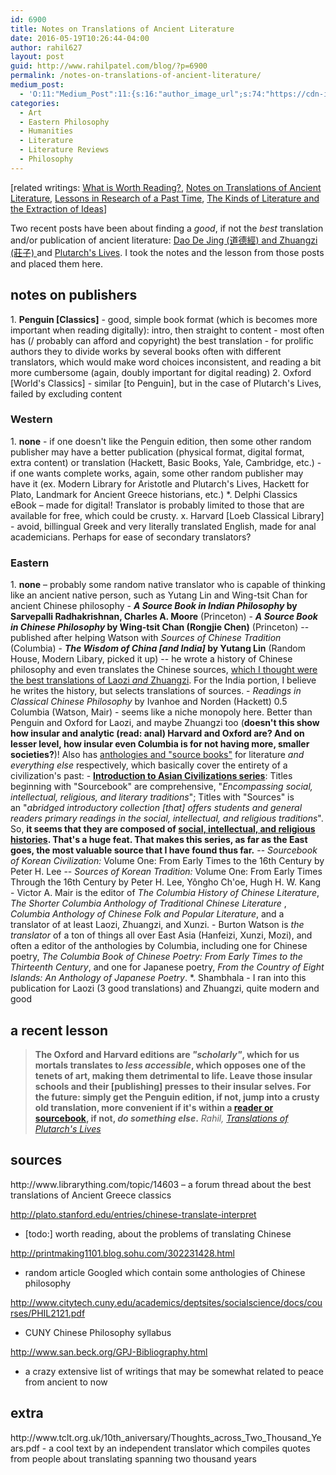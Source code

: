 ```yaml
---
id: 6900
title: Notes on Translations of Ancient Literature
date: 2016-05-19T10:26:44-04:00
author: rahil627
layout: post
guid: http://www.rahilpatel.com/blog/?p=6900
permalink: /notes-on-translations-of-ancient-literature/
medium_post:
  - 'O:11:"Medium_Post":11:{s:16:"author_image_url";s:74:"https://cdn-images-1.medium.com/fit/c/200/200/1*dmbNkD5D-u45r44go_cf0g.png";s:10:"author_url";s:28:"https://medium.com/@rahil627";s:11:"byline_name";N;s:12:"byline_email";N;s:10:"cross_link";s:2:"no";s:2:"id";s:12:"e6ddcbd5ec33";s:21:"follower_notification";s:3:"yes";s:7:"license";s:19:"all-rights-reserved";s:14:"publication_id";s:2:"-1";s:6:"status";s:6:"public";s:3:"url";s:63:"https://medium.com/@rahil627/notes-on-translations-e6ddcbd5ec33";}'
categories:
  - Art
  - Eastern Philosophy
  - Humanities
  - Literature
  - Literature Reviews
  - Philosophy
---
```

[related writings: <a href="http://www.rahilpatel.com/blog/what-is-worth-reading">What is Worth Reading?</a>, <a href="http://www.rahilpatel.com/blog/notes-on-translations-of-ancient-literature">Notes on Translations of Ancient Literature</a>, <a href="http://www.rahilpatel.com/blog/lessons-in-research-of-a-past-time">Lessons in Research of a Past Time</a>, <a href="http://www.rahilpatel.com/blog/the-kinds-of-literature-and-the-extraction-of-ideas">The Kinds of Literature and the Extraction of Ideas</a>]

Two recent posts have been about finding a <em>good</em>, if not the <em>best</em> translation and/or publication of ancient literature: <a href="http://www.rahilpatel.com/blog/laozi-and-zhuangzi-translation-hell">Dao De Jing (道德經) and Zhuangzi (莊子) </a>and <a href="http://www.rahilpatel.com/blog/parallel-lives-translations">Plutarch's Lives</a>. I took the notes and the lesson from those posts and placed them here.

<h2>notes on publishers</h2>
1. <strong>Penguin [Classics]</strong>
- good, simple book format (which is becomes more important when reading digitally): intro, then straight to content
- most often has (/ probably can afford and copyright) the best translation
- for prolific authors they to divide works by several books often with different translators, which would make word choices inconsistent, and reading a bit more cumbersome (again, doubly important for digital reading)
2. Oxford [World's Classics]
- similar [to Penguin], but in the case of Plutarch's Lives, failed by excluding content
<h3>Western</h3>
1. <strong>none</strong>
- if one doesn't like the Penguin edition, then some other random publisher may have a better publication (physical format, digital format, extra content) or translation (Hackett, Basic Books, Yale, Cambridge, etc.)
- if one wants complete works, again, some other random publisher may have it (ex. Modern Library for Aristotle and Plutarch's Lives, Hackett for Plato, Landmark for Ancient Greece historians, etc.)
*. Delphi Classics eBook
– made for digital! Translator is probably limited to those that are available for free, which could be crusty.
x. Harvard [Loeb Classical Library]
- avoid, billingual Greek and very literally translated English, made for anal academicians. Perhaps for ease of secondary translators?
<h3>Eastern</h3>
1. <strong>none</strong> – probably some random native translator who is capable of thinking like an ancient native person, such as Yutang Lin and Wing-tsit Chan for ancient Chinese philosophy
- <strong><em>A Source Book in Indian Philosophy</em> by Sarvepalli Radhakrishnan, Charles A. Moore</strong> (Princeton)
- <strong><em>A Source Book in Chinese Philosophy</em> by Wing-tsit Chan (Rongjie Chen)</strong> (Princeton)
-- published after helping Watson with <em>Sources of Chinese Tradition</em> (Columbia)
- <strong><em>The Wisdom of China [and India]</em> by Yutang Lin</strong> (Random House, Modern Libary, picked it up)
-- he wrote a history of Chinese philosophy and even translates the Chinese sources, <a href="http://www.rahilpatel.com/blog/translations-of-laozi-and-zhuangzi-a-translation-hell">which I thought were the best translations of Laozi <em>and</em> Zhuangzi</a>. For the India portion, I believe he writes the history, but selects translations of sources.
- <em>Readings in Classical Chinese Philosophy</em> by Ivanhoe and Norden (Hackett)
0.5 Columbia (Watson, Mair)
- seems like a niche monopoly here. Better than Penguin and Oxford for Laozi, and maybe Zhuangzi too (<strong>doesn't this show how insular and analytic (read: anal) Harvard and Oxford are? And on lesser level, how insular even Columbia is for not having more, smaller societies?</strong>)! Also has <a href="http://www.rahilpatel.com/blog/the-kinds-of-literature-and-the-extraction-of-ideas">anthologies and "source books"</a> for literature <em>and everything else</em> respectively, which basically cover the entirety of a civilization's past:
- <strong><a href="http://cup.columbia.edu/series/introduction-to-asian-civilizations">Introduction to Asian Civilizations series</a></strong>: Titles beginning with "Sourcebook" are comprehensive, "<em>Encompassing social, intellectual, religious, and literary traditions</em>"; Titles with "Sources" is an "<em>abridged introductory collection [that] offers students and general readers primary readings in the social, intellectual, and religious traditions</em>". So, <strong>it seems that they are composed of <a href="http://www.rahilpatel.com/blog/lessons-in-research-of-a-past-time">social, intellectual, and religious histories</a>. That's a huge feat. That makes this series, as far as the East goes, the most valuable source that I have found thus far.</strong>
-- <em>Sourcebook of Korean Civilization:</em> Volume One: From Early Times to the 16th Century by Peter H. Lee
-- <em>Sources of Korean Tradition:</em> Volume One: From Early Times Through the 16th Century by Peter H. Lee, Yôngho Ch'oe, Hugh H. W. Kang
- Victor A. Mair is the editor of <em>The Columbia History of Chinese Literature</em>, <em>The Shorter Columbia Anthology of Traditional Chinese Literature </em>, <em>Columbia Anthology of Chinese Folk and Popular Literature</em>, and a translator of at least Laozi, Zhuangzi, and Xunzi.
- Burton Watson is <em>the translator</em> of a ton of things all over East Asia (Hanfeizi, Xunzi, Mozi), and often a editor of the anthologies by Columbia, including one for Chinese poetry, <em>The Columbia Book of Chinese Poetry: From Early Times to the Thirteenth Century</em>, and one for Japanese poetry, <em>From the Country of Eight Islands: An Anthology of Japanese Poetry</em>.
*. Shambhala
- I ran into this publication for Laozi (3 good translations) and Zhuangzi, quite modern and good

<h2>a recent lesson</h2>
<blockquote><strong>The Oxford and Harvard editions are <em>"scholarly"</em>, which for us mortals translates to <em>less accessible</em>, which opposes one of the tenets of art, making them detrimental to life. Leave those insular schools and their [publishing] presses to their insular selves. For the future: simply get the Penguin edition, if not, jump into a crusty old translation, more convenient if it's within a <a href="http://www.rahilpatel.com/blog/the-kinds-of-literature-and-the-extraction-of-ideas">reader or sourcebook</a>, if not, <em>do something else</em>.</strong>
<cite>Rahil, <a href="http://www.rahilpatel.com/blog/translations-of-parallel-lives">Translations of Plutarch's Lives</a></cite>
</blockquote>

<h2>sources</h2>
http://www.librarything.com/topic/14603
– a forum thread about the best translations of Ancient Greece classics

http://plato.stanford.edu/entries/chinese-translate-interpret
- [todo:] worth reading, about the problems of translating Chinese

http://printmaking1101.blog.sohu.com/302231428.html
- random article Googled which contain some anthologies of Chinese philosophy

http://www.citytech.cuny.edu/academics/deptsites/socialscience/docs/courses/PHIL2121.pdf
- CUNY Chinese Philosophy syllabus

http://www.san.beck.org/GPJ-Bibliography.html
- a crazy extensive list of writings that may be somewhat related to peace from ancient to now

<h2>extra</h2>
http://www.tclt.org.uk/10th_aniversary/Thoughts_across_Two_Thousand_Years.pdf
- a cool text by an independent translator which compiles quotes from people about translating spanning two thousand years